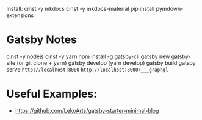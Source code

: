 Install:
cinst -y mkdocs
cinst -y mkdocs-material
pip install pymdown-extensions

# Gatsby Notes
cinst -y nodejs
cinst -y yarn
npm install -g gatsby-cli
gatsby new gatsby-site (or git clone + yarn)
gatsby develop (yarn develop)
gatsby build
gatsby serve
`http://localhost:8000`
`http://localhost:8000/___graphql`

# Useful Examples:
  - https://github.com/LekoArts/gatsby-starter-minimal-blog
